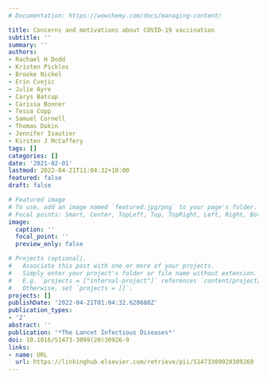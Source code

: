 ```yaml
---
# Documentation: https://wowchemy.com/docs/managing-content/

title: Concerns and motivations about COVID-19 vaccination
subtitle: ''
summary: ''
authors:
- Rachael H Dodd
- Kristen Pickles
- Brooke Nickel
- Erin Cvejic
- Julie Ayre
- Carys Batcup
- Carissa Bonner
- Tessa Copp
- Samuel Cornell
- Thomas Dakin
- Jennifer Isautier
- Kirsten J McCaffery
tags: []
categories: []
date: '2021-02-01'
lastmod: 2022-04-21T11:04:32+10:00
featured: false
draft: false

# Featured image
# To use, add an image named `featured.jpg/png` to your page's folder.
# Focal points: Smart, Center, TopLeft, Top, TopRight, Left, Right, BottomLeft, Bottom, BottomRight.
image:
  caption: ''
  focal_point: ''
  preview_only: false

# Projects (optional).
#   Associate this post with one or more of your projects.
#   Simply enter your project's folder or file name without extension.
#   E.g. `projects = ["internal-project"]` references `content/project/deep-learning/index.md`.
#   Otherwise, set `projects = []`.
projects: []
publishDate: '2022-04-21T01:04:32.620680Z'
publication_types:
- '2'
abstract: ''
publication: '*The Lancet Infectious Diseases*'
doi: 10.1016/S1473-3099(20)30926-9
links:
- name: URL
  url: https://linkinghub.elsevier.com/retrieve/pii/S1473309920309269
---
```

